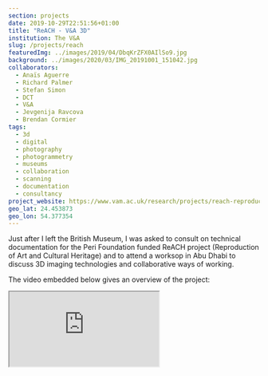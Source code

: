 ```yaml
---
section: projects
date: 2019-10-29T22:51:56+01:00
title: "ReACH - V&A 3D"
institution: The V&A 
slug: /projects/reach
featuredImg: ../images/2019/04/DbqKrZFX0AIlSo9.jpg
background: ../images/2020/03/IMG_20191001_151042.jpg
collaborators:
  - Anaïs Aguerre
  - Richard Palmer
  - Stefan Simon 
  - DCT
  - V&A 
  - Jevgenija Ravcova
  - Brendan Cormier
tags:
  - 3d
  - digital
  - photography
  - photogrammetry
  - museums 
  - collaboration
  - scanning
  - documentation
  - consultancy
project_website: https://www.vam.ac.uk/research/projects/reach-reproduction-of-art-and-cultural-heritage
geo_lat: 24.453873
geo_lon: 54.377354
---
```

Just after I left the British Museum, I was asked to consult on technical documentation for the Peri Foundation funded 
ReACH project (Reproduction of Art and Cultural Heritage) and to attend a worksop in Abu Dhabi to discuss 3D imaging technologies 
and collaborative ways of working. 

The video embedded below gives an overview of the project:

<div class="ratio ratio-16x9">
    <iframe src="https://www.youtube.com/embed/6Lwpjst6C5E" title="YouTube video player" allow="accelerometer; autoplay; clipboard-write; encrypted-media; gyroscope; picture-in-picture" allowfullscreen></iframe>
</div>

